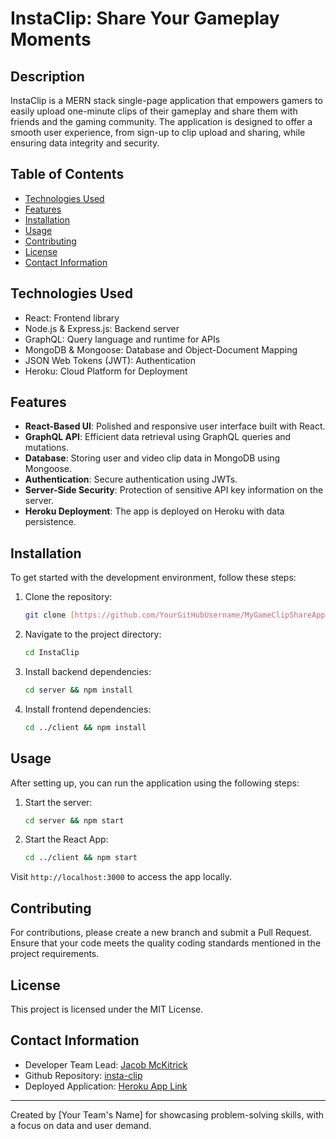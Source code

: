# InstaClip: Share Your Gameplay Moments

## Description

InstaClip is a MERN stack single-page application that empowers gamers to easily upload one-minute clips of their gameplay and share them with friends and the gaming community. The application is designed to offer a smooth user experience, from sign-up to clip upload and sharing, while ensuring data integrity and security.

## Table of Contents

- [Technologies Used](#technologies-used)
- [Features](#features)
- [Installation](#installation)
- [Usage](#usage)
- [Contributing](#contributing)
- [License](#license)
- [Contact Information](#contact-information)

## Technologies Used

- React: Frontend library
- Node.js & Express.js: Backend server
- GraphQL: Query language and runtime for APIs
- MongoDB & Mongoose: Database and Object-Document Mapping
- JSON Web Tokens (JWT): Authentication
- Heroku: Cloud Platform for Deployment

## Features

- **React-Based UI**: Polished and responsive user interface built with React.
- **GraphQL API**: Efficient data retrieval using GraphQL queries and mutations.
- **Database**: Storing user and video clip data in MongoDB using Mongoose.
- **Authentication**: Secure authentication using JWTs.
- **Server-Side Security**: Protection of sensitive API key information on the server.
- **Heroku Deployment**: The app is deployed on Heroku with data persistence.
  
## Installation

To get started with the development environment, follow these steps:

1. Clone the repository:
   ```bash
   git clone [https://github.com/YourGitHubUsername/MyGameClipShareApp.git](https://github.com/ElijahAFrancis/InstaClip)
   ```
2. Navigate to the project directory:
   ```bash
   cd InstaClip
   ```
3. Install backend dependencies:
   ```bash
   cd server && npm install
   ```
4. Install frontend dependencies:
   ```bash
   cd ../client && npm install
   ```

## Usage

After setting up, you can run the application using the following steps:

1. Start the server:
   ```bash
   cd server && npm start
   ```
2. Start the React App:
   ```bash
   cd ../client && npm start
   ```

Visit `http://localhost:3000` to access the app locally.

## Contributing

For contributions, please create a new branch and submit a Pull Request. Ensure that your code meets the quality coding standards mentioned in the project requirements.

## License

This project is licensed under the MIT License.

## Contact Information

- Developer Team Lead: [Jacob McKitrick](mailto:jakemckit@gmail.com)
- Github Repository: [insta-clip](https://github.com/MCKIT77/insta-clip)
- Deployed Application: [Heroku App Link](#)

---

Created by [Your Team's Name] for showcasing problem-solving skills, with a focus on data and user demand.

